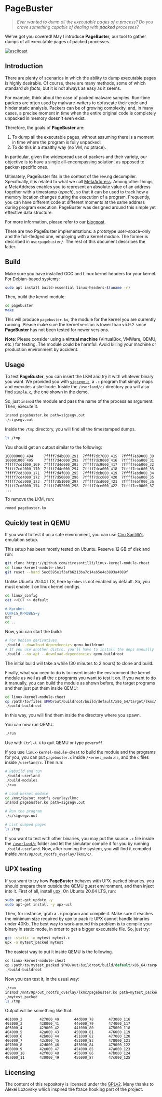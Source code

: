 # PageBuster

>_Ever wanted to dump all the executable pages of a process? Do you crave something capable of dealing with **packed** processes?_

We've got you covered! May I introduce **PageBuster**, our tool to gather dumps of all executable pages of packed processes.

[![asciicast](https://asciinema.org/a/cJH2O5N8w8Dd0GUuHw9kj8CZM.svg)](https://asciinema.org/a/cJH2O5N8w8Dd0GUuHw9kj8CZM)

Introduction
------------

There are plenty of scenarios in which the ability to dump executable pages is highly desirable. Of course, there are many methods, some of which standard _de facto_, but it is not always as easy as it seems.

For example, think about the case of packed malware samples. Run-time packers are often used by malware-writers to obfuscate their code and hinder static analysis. Packers can be of growing complexity, and, in many cases, a precise moment in time when the entire original code is completely unpacked in memory doesn't even exist.

Therefore, the goals of **PageBuster** are:

1. To dump all the executable pages, without assuming there is a moment in time where the program is fully unpacked;
2. To do this in a stealthy way (no VM, no ptrace).

In particular, given the widespread use of packers and their variety, our objective is to have a single all-encompassing solution, as opposed to packer-specific ones.

Ultimately, PageBuster fits in the context of the rev.ng decompiler. Specifically, it is related to what we call [MetaAddress](https://github.com/revng/revng/blob/9869f05/include/revng/Support/MetaAddress.h#L382). Among other things, a MetaAddress enables you to represent an absolute value of an address together with a timestamp (_epoch_), so that it can be used to track how a memory location changes during the execution of a program. Frequently, you can have different code at different moments at the same address during program execution. PageBuster was designed around this simple yet effective data structure.

For more information, please refer to our [blogpost](https://rev.ng/blog/pagebuster/post.html).

There are two PageBuster implementations: a prototype user-space-only and the full-fledged one, employing with a kernel module.
The former is described in `userpagebuster/`.
The rest of this document describes the latter.

Build
-----

Make sure you have installed GCC and Linux kernel headers for your kernel. For Debian-based systems:

```sh
sudo apt install build-essential linux-headers-$(uname -r)
```

Then, build the kernel module:

```sh
cd pagebuster
make
```

This will produce `pagebuster.ko`, the module for the kernel you are currently running.
Please make sure the kernel version is lower than v5.9.2 since **PageBuster** has not been tested for newer versions.

**Note**: Please consider using a **virtual machine** (VirtualBox, VMWare, QEMU, etc.) for testing. The module could be harmful. Avoid killing your machine or production environment by accident.

Usage
-----

To test **PageBuster**, you can insert the LKM and try it with whatever binary you want. We provided you with [`sigsegv.c`](https://github.com/zTehRyaN/pagebuster/blob/main/sigsegv.c), a `.c` program that simply maps and executes a shellcode. Inside the `/userland/c/` directory you will also find `simple.c`, the one shown in the demo.

So, just `insmod` the module and pass the name of the process as argument. Then, execute it.

```sh
insmod pagebuster.ko path=sigsegv.out
./sigsegv.out
```

Inside the `/tmp` directory, you will find all the timestamped dumps.

```sh
ls /tmp
```

You should get an output similar to the following:

```
100000000_494     7ffff7d4b000_291  7ffff7dc7000_415  7ffff7eb9000_30
100001000_495     7ffff7d4c000_292  7ffff7dc8000_416  7ffff7eba000_31
7ffff7cd1000_169  7ffff7d4d000_293  7ffff7dc9000_417  7ffff7ebb000_32
7ffff7cd2000_170  7ffff7d4e000_294  7ffff7dca000_418  7ffff7ebc000_33
7ffff7cd3000_171  7ffff7d4f000_295  7ffff7dcb000_419  7ffff7ebd000_34
7ffff7cd4000_172  7ffff7d50000_296  7ffff7dcc000_420  7ffff7ebe000_35
7ffff7cd5000_173  7ffff7d51000_297  7ffff7dcd000_421  7ffff7ebf000_36
7ffff7cd6000_174  7ffff7d52000_298  7ffff7dce000_422  7ffff7ec0000_37
...
```

To remove the LKM, run:

```sh
rmmod pagebuster.ko
```

Quickly test in QEMU
--------------------

If you want to test it on a safe environment, you can use [Ciro Santilli's](https://github.com/cirosantilli/linux-kernel-module-cheat) emulation setup.

This setup has been mostly tested on Ubuntu.
Reserve 12 GB of disk and run:

```sh
git clone https://github.com/cirosantilli/linux-kernel-module-cheat
cd linux-kernel-module-cheat
git reset --hard 5ec6595e1f3afb6213ba7c14ab5e4e3893a4089f
```

Unlike Ubuntu 20.04 LTS, here `kprobes` is not enabled by default. So, you must enable it on linux kernel configs.

```sh
cd linux_config
cat <<EOT >> default

# Kprobes
CONFIG_KPROBES=y
EOT
cd ..
```

Now, you can start the build:

```sh
# For Debian derivatives
./build --download-dependencies qemu-buildroot
# If you use another distro, you'll have to install the deps manually
./build --no-apt --download-dependencies qemu-buildroot
```

The initial build will take a while (30 minutes to 2 hours) to clone and build.

Finally, what you need to do is to insert inside the environment the kernel module as well as all the `c` programs you want to test it on.
If you want to do it manually, you can build the module as shown before, the target programs and then just put them inside QEMU:

```sh
cd linux-kernel-module-cheat
cp /path/to/files $PWD/out/buildroot/build/default/x86_64/target/lkmc/
./build-buildroot
```

In this way, you will find them inside the directory where you spawn.

You can now run QEMU:

```sh
./run
```

Use with `Ctrl-A X` to quit QEMU or type `poweroff`.

If you use `linux-kernel-module-cheat` to build the module and the programs for you, you can put `pagebuster.c` inside `/kernel_modules`, and the `c` files inside `/userland/c`. Then run:

```sh
# Rebuild and run
./build-userland
./build-modules
./run

# Load kernel module
cd /mnt/9p/out_rootfs_overlay/lkmc
insmod pagebuster.ko path=sigsegv.out

# Run the program
./c/sigsegv.out

# List dumped pages
ls /tmp
```

If you want to test with other binaries, you may put the source `.c` file inside the [`/userland/c`](https://github.com/cirosantilli/linux-kernel-module-cheat/tree/master/userland/c) folder and let the simulator compile it for you by running `./build-userland`. Now, after running the system, you will find it compiled inside `/mnt/9p/out_rootfs_overlay/lkmc/c/`.

UPX testing
-----------

If you want to try how **PageBuster** behaves with UPX-packed binaries, you should prepare them outside the QEMU guest environment, and then inject into it.
First of all, install [upx](https://upx.github.io/). On Ubuntu 20.04 LTS, run:

```sh
sudo apt-get update -y
sudo apt-get install -y upx-ucl
```

Then, for instance, grab a `.c` program and compile it. Make sure it reaches the minimum size required by upx to pack it: UPX cannot handle binaries under 40Kb. The best way to work-around this problem is to compile your binary in static mode, in order to get a bigger executable file.
So, just try:

```sh
gcc -static -o mytest mytest.c
upx -o mytest_packed mytest
```

The easiest way to put it inside QEMU is the following.

```c
cd linux-kernel-module-cheat
cp /path/to/mytest_packed $PWD/out/buildroot/build/default/x86_64/target/lkmc/
./build-buildroot
```

Now you can test it, in the usual way:

```sh
./run
insmod /mnt/9p/out_rootfs_overlay/lkmc/pagebuster.ko path=mytest_packed
./mytest_packed
ls /tmp
```

Output will be something like that:

```
401000_2        427000_40       44d000_78       473000_116
402000_3        428000_41       44e000_79       474000_117
403000_4        429000_42       44f000_80       475000_118
404000_5        42a000_43       450000_81       476000_119
405000_6        42b000_44       451000_82       477000_120
406000_7        42c000_45       452000_83       478000_121
407000_8        42d000_46       453000_84       479000_122
408000_9        42e000_47       454000_85       47a000_123
409000_10       42f000_48       455000_86       47b000_124
40a000_11       430000_49       456000_87       47c000_125
```

Licensing
---------

The content of this repository is licensed under the [GPLv2](https://github.com/zTehRyaN/pagebuster/blob/main/LICENSE).
Many thanks to Alexei Lozovsky which inspired the ftrace hooking part of the project.
